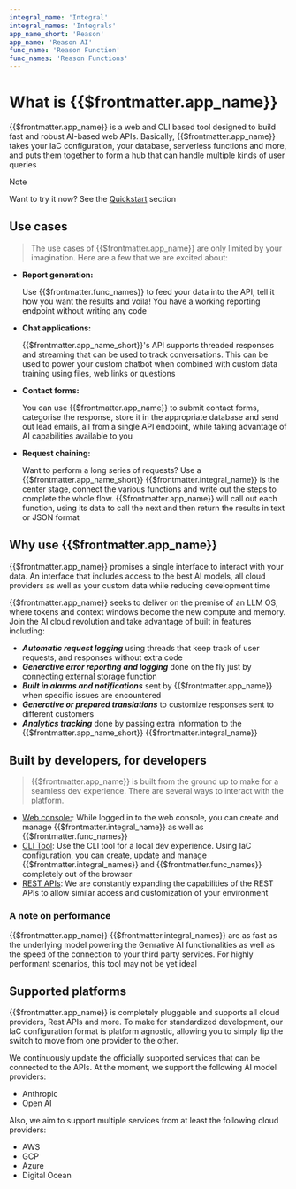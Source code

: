 ```yaml
---
integral_name: 'Integral'
integral_names: 'Integrals'
app_name_short: 'Reason'
app_name: 'Reason AI'
func_name: 'Reason Function'
func_names: 'Reason Functions'
---
```


# What is {{$frontmatter.app_name}}

{{$frontmatter.app_name}} is a web and CLI based tool designed to build fast and robust AI-based web APIs.
Basically, {{$frontmatter.app_name}} takes your IaC configuration, your database, serverless functions and more, and puts them together to form a hub that can handle multiple kinds of user queries

> [!NOTE]
> Want to try it now? See the [Quickstart](../introduction/getting-started) section

## Use cases

> The use cases of {{$frontmatter.app_name}} are only limited by your imagination. Here are a few that we are excited about:

- **Report generation:**

  Use {{$frontmatter.func_names}} to feed your data into the API, tell it how you want the results and voila! You have a working reporting endpoint without writing any code

- **Chat applications:**

  {{$frontmatter.app_name_short}}'s API supports threaded responses and streaming that can be used to track conversations.
  This can be used to power your custom chatbot when combined with custom data training using files, web links or questions

- **Contact forms:**

  You can use {{$frontmatter.app_name}} to submit contact forms, categorise the response, store it in the appropriate database and send out lead emails,
  all from a single API endpoint, while taking advantage of AI capabilities available to you

- **Request chaining:**

  Want to perform a long series of requests? Use a {{$frontmatter.app_name_short}} {{$frontmatter.integral_name}} is the center stage, connect the various functions and write out the steps to complete the whole flow.
  {{$frontmatter.app_name}} will call out each function, using its data to call the next and then return the results in text or JSON format

## Why use {{$frontmatter.app_name}}

{{$frontmatter.app_name}} promises a single interface to interact with your data.
An interface that includes access to the best AI models, all cloud providers as well as your custom data while reducing development time

{{$frontmatter.app_name}} seeks to deliver on the premise of an LLM OS, where tokens and context windows become the new compute and memory.
Join the AI cloud revolution and take advantage of built in features including:

- **_Automatic request logging_** using threads that keep track of user requests, and responses without extra code
- **_Generative error reporting and logging_** done on the fly just by connecting external storage function
- **_Built in alarms and notifications_** sent by {{$frontmatter.app_name}} when specific issues are encountered
- **_Generative or prepared translations_** to customize responses sent to different customers
- **_Analytics tracking_** done by passing extra information to the {{$frontmatter.app_name_short}} {{$frontmatter.integral_name}}

## Built by developers, for developers

> {{$frontmatter.app_name}} is built from the ground up to make for a seamless dev experience. There are several ways to interact with the platform.

- [Web console:](https://reasonai.dev): While logged in to the web console, you can create and manage {{$frontmatter.integral_name}} as well as {{$frontmatter.func_names}}
- [CLI Tool](../../reference/cli): Use the CLI tool for a local dev experience. Using IaC configuration, you can create, update and manage {{$frontmatter.integral_names}} and {{$frontmatter.func_names}} completely out of the browser
- [REST APIs](../../reference/api): We are constantly expanding the capabilities of the REST APIs to allow similar access and customization of your environment

### A note on performance

{{$frontmatter.app_name}} {{$frontmatter.integral_names}} are as fast as the underlying model powering the Genrative AI functionalities as well as the speed of the connection to your third party services. For highly performant scenarios, this tool may not be yet ideal

## Supported platforms

{{$frontmatter.app_name}} is completely pluggable and supports all cloud providers, Rest APIs and more.
To make for standardized development, our IaC configuration format is platform agnostic, allowing you to simply fip the switch to move from one provider to the other.

We continuously update the officially supported services that can be connected to the APIs.
At the moment, we support the following AI model providers:

- Anthropic
- Open AI

Also, we aim to support multiple services from at least the following cloud providers:

- AWS
- GCP
- Azure
- Digital Ocean
